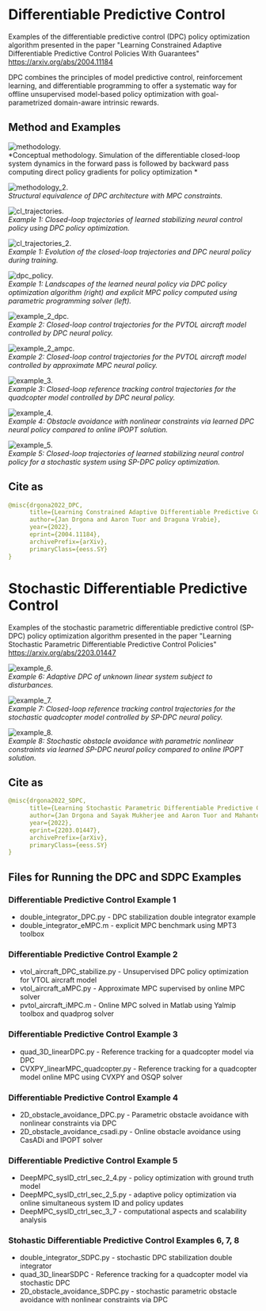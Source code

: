 # Differentiable Predictive Control 
Examples of the differentiable predictive control (DPC) policy optimization algorithm presented in the paper "Learning Constrained Adaptive Differentiable Predictive Control Policies With Guarantees"
https://arxiv.org/abs/2004.11184

DPC combines the principles of model predictive control, reinforcement learning, and differentiable programming to offer a systematic way for offline unsupervised model-based policy optimization with goal-parametrized domain-aware intrinsic rewards.


## Method and Examples

![methodology.](examples/control_ODE/Example_1/test_control/DPC_abstract.png)  
*Conceptual methodology. Simulation of the differentiable closed-loop system dynamics in the forward pass is followed by backward pass computing direct policy gradients for policy optimization *

![methodology_2.](examples/control_ODE/Example_1/test_control/deep_MPC_var2.png)  
*Structural equivalence of DPC architecture with MPC constraints.*

![cl_trajectories.](examples/control_ODE/Example_1/test_control/cl_animation.gif)  
*Example 1: Closed-loop trajectories of learned stabilizing neural control policy using DPC policy optimization.*

![cl_trajectories_2.](examples/control_ODE/Example_1/test_control/closed%20loop%20policy%20training.gif)  
*Example 1: Evolution of the closed-loop trajectories and DPC neural policy during training.*

![dpc_policy.](examples/control_ODE/Example_1/test_control/policies_surfaces.png)  
*Example 1: Landscapes of the learned neural policy via DPC policy optimization algorithm (right) and explicit MPC policy computed using parametric programming solver (left).*

![example_2_dpc.](examples/control_ODE/Example_2/figs/pvtol_dpc_cl1.png)  
*Example 2: Closed-loop control trajectories for the PVTOL aircraft model controlled by DPC neural policy.*

![example_2_ampc.](examples/control_ODE/Example_2/figs/ampc_1.png)  
*Example 2: Closed-loop control trajectories for the PVTOL aircraft model controlled by approximate MPC neural policy.*

![example_3.](examples/control_ODE/Example_3/figs/quadcopter_dpc_1.png)  
*Example 3: Closed-loop reference tracking control trajectories for the quadcopter model controlled by DPC neural policy.*

![example_4.](examples/control_ODE/Example_4/figs/obstacle_avoidance.PNG)  
*Example 4: Obstacle avoidance with nonlinear constraints via learned DPC neural policy compared to online IPOPT solution.*

![example_5.](examples/control_ODE/Example_5/figs/DeepMPC_simSysID_on_paper.png)  
*Example 5: Closed-loop trajectories of learned stabilizing neural control policy for a stochastic system using SP-DPC policy optimization.*

## Cite as

```yaml
@misc{drgona2022_DPC,
      title={Learning Constrained Adaptive Differentiable Predictive Control Policies With Guarantees}, 
      author={Jan Drgona and Aaron Tuor and Draguna Vrabie},
      year={2022},
      eprint={2004.11184},
      archivePrefix={arXiv},
      primaryClass={eess.SY}
}
```


# Stochastic Differentiable Predictive Control 
Examples of the stochastic parametric differentiable predictive control (SP-DPC) policy optimization 
algorithm presented in the paper "Learning Stochastic Parametric Differentiable Predictive Control Policies"
https://arxiv.org/abs/2203.01447

![example_6.](examples/control_ODE/SDPC_Examples/figs/closed_loop_sdpc.png)  
*Example 6: Adaptive DPC of unknown linear system subject to disturbances.*

![example_7.](examples/control_ODE/SDPC_Examples/figs/quadcopter_sdpc_psim30k_wsim3_sigma002.png)  
*Example 7: Closed-loop reference tracking control trajectories for the stochastic quadcopter model controlled by SP-DPC neural policy.*

![example_8.](examples/control_ODE/SDPC_Examples/figs/SDPC_avoidance.PNG)  
*Example 8: Stochastic obstacle avoidance with parametric nonlinear constraints via learned SP-DPC neural policy compared to online IPOPT solution.*


## Cite as

```yaml
@misc{drgona2022_SDPC,
      title={Learning Stochastic Parametric Differentiable Predictive Control Policies}, 
      author={Jan Drgona and Sayak Mukherjee and Aaron Tuor and Mahantesh Halappanavar and Draguna Vrabie},
      year={2022},
      eprint={2203.01447},
      archivePrefix={arXiv},
      primaryClass={eess.SY}
}
```

## Files for Running the DPC and SDPC Examples

### Differentiable Predictive Control Example 1 
- double_integrator_DPC.py - DPC stabilization double integrator example 
- double_integrator_eMPC.m - explicit MPC benchmark using MPT3 toolbox

### Differentiable Predictive Control Example 2
- vtol_aircraft_DPC_stabilize.py - Unsupervised DPC policy optimization for VTOL aircraft model 
- vtol_aircraft_aMPC.py - Approximate MPC supervised by online MPC solver
- pvtol_aircraft_iMPC.m - Online MPC solved in Matlab using Yalmip toolbox and quadprog solver

### Differentiable Predictive Control Example 3
- quad_3D_linearDPC.py - Reference tracking for a quadcopter model via DPC 
- CVXPY_linearMPC_quadcopter.py - Reference tracking for a quadcopter model online MPC using CVXPY and OSQP solver

### Differentiable Predictive Control Example 4
- 2D_obstacle_avoidance_DPC.py - Parametric obstacle avoidance with nonlinear constraints via DPC 
- 2D_obstacle_avoidance_csadi.py - Online obstacle avoidance using CasADi and IPOPT solver

### Differentiable Predictive Control Example 5
- DeepMPC_sysID_ctrl_sec_2_4.py - policy optimization with ground truth model 
- DeepMPC_sysID_ctrl_sec_2_5.py - adaptive policy optimization via online simultaneous system ID and policy updates 
- DeepMPC_sysID_ctrl_sec_3_7 	- computational aspects and scalability analysis

### Stohastic Differentiable Predictive Control Examples 6, 7, 8
- double_integrator_SDPC.py - stochastic DPC stabilization double integrator
- quad_3D_linearSDPC 	- Reference tracking for a quadcopter model via stochastic DPC 
- 2D_obstacle_avoidance_SDPC.py - stochastic parametric obstacle avoidance with nonlinear constraints via DPC 


